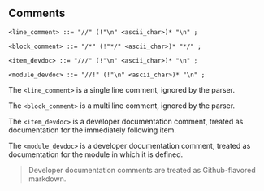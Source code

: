 ## Comments

```ebnf
<line_comment> ::= "//" (!"\n" <ascii_char>)* "\n" ;

<block_comment> ::= "/*" (!"*/" <ascii_char>)* "*/" ;

<item_devdoc> ::= "///" (!"\n" <ascii_char>)* "\n" ;

<module_devdoc> ::= "//!" (!"\n" <ascii_char>)* "\n" ;
```

The `<line_comment>` is a single line comment, ignored by the parser.

The `<block_comment>` is a multi line comment, ignored by the parser.

The `<item_devdoc>` is a developer documentation comment, treated as documentation for the
immediately following item.

The `<module_devdoc>` is a developer documentation comment, treated as documentation for the module
in which it is defined.

> Developer documentation comments are treated as Github-flavored markdown.

